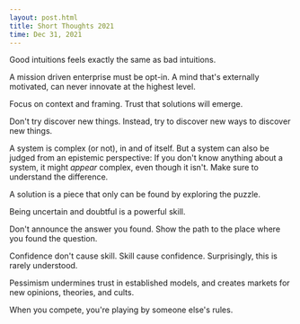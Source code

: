 ```yaml
---
layout: post.html
title: Short Thoughts 2021
time: Dec 31, 2021
---
```


<link rel="stylesheet" href="/_styles/short-thoughts.css" />

<div class="short-thoughts">

Good intuitions feels exactly the same as bad intuitions.

A mission driven enterprise must be opt-in. A mind that's externally motivated, can never innovate at the highest level.

Focus on context and framing. Trust that solutions will emerge.

Don't try discover new things. Instead, try to discover new ways to discover new things.

A system is complex (or not), in and of itself. But a system can also be judged from an epistemic perspective: If you don't know anything about a system, it might <em>appear</em> complex, even though it isn't. Make sure to understand the difference.

A solution is a piece that only can be found by exploring the puzzle.

Being uncertain and doubtful is a powerful skill.

Don't announce the answer you found. Show the path to the place where you found the question.

Confidence don't cause skill. Skill cause confidence. Surprisingly, this is rarely understood.

Pessimism undermines trust in established models, and creates markets for new opinions, theories, and cults.

When you compete, you're playing by someone else's rules.

</div>
